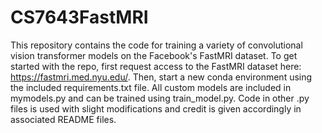 # CS7643FastMRI
This repository contains the code for training a variety of convolutional vision transformer models on the Facebook's FastMRI dataset. To get started with the repo, first request access to the FastMRI dataset here: https://fastmri.med.nyu.edu/.
Then, start a new conda environment using the included requirements.txt file.
All custom models are included in mymodels.py and can be trained using train_model.py. Code in other .py files is used with slight modifications and credit is given accordingly in associated README files.

